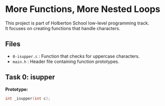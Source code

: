 # More Functions, More Nested Loops

This project is part of Holberton School low-level programming track.  
It focuses on creating functions that handle characters.

## Files

- `0-isupper.c` : Function that checks for uppercase characters.
- `main.h` : Header file containing function prototypes.

## Task 0: isupper

**Prototype:**
```c
int _isupper(int c);
